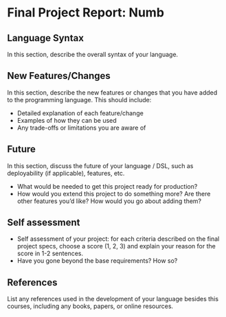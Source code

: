 # Final Project Report: Numb

## Language Syntax

In this section, describe the overall syntax of your language.

## New Features/Changes

In this section, describe the new features or changes that you have added to the programming language. This should include:

* Detailed explanation of each feature/change
* Examples of how they can be used
* Any trade-offs or limitations you are aware of

## Future

In this section, discuss the future of your language / DSL, such as deployability (if applicable), features, etc.

* What would be needed to get this project ready for production?
* How would you extend this project to do something more? Are there other features you’d like? How would you go about adding them?

## Self assessment

* Self assessment of your project: for each criteria described on the final project specs, choose a score (1, 2, 3) and explain your reason for the score in 1-2 sentences.
* Have you gone beyond the base requirements? How so?

## References

List any references used in the development of your language besides this courses, including any books, papers, or online resources.
